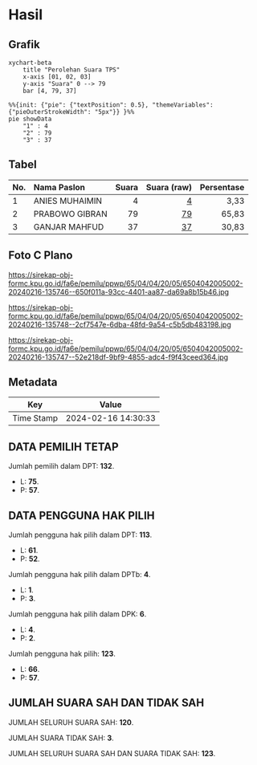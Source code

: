 # Hasil

## Grafik

```mermaid
xychart-beta
    title "Perolehan Suara TPS"
    x-axis [01, 02, 03]
    y-axis "Suara" 0 --> 79
    bar [4, 79, 37]
```

```mermaid
%%{init: {"pie": {"textPosition": 0.5}, "themeVariables": {"pieOuterStrokeWidth": "5px"}} }%%
pie showData
    "1" : 4
    "2" : 79
    "3" : 37
```

## Tabel

| No. | Nama Paslon    | Suara | Suara (raw) | Persentase |
|:--- |:-------------- | -----:| -----------:| ----------:|
| 1   | ANIES MUHAIMIN | 4     | [4][p-1]    | 3,33       |
| 2   | PRABOWO GIBRAN | 79    | [79][p-2]   | 65,83      |
| 3   | GANJAR MAHFUD  | 37    | [37][p-3]   | 30,83      |


[p-1]: https://github.com/gigit-pemilu/pemilu-2024-65-kalimantan-utara/blob/main/pilpres/hitung-suara/sub/65-kalimantan-utara/sub/04-tana-tidung/sub/04-betayau/sub/2005-maning/sub/002-tps/sub/paslon-1.txt
[p-2]: https://github.com/gigit-pemilu/pemilu-2024-65-kalimantan-utara/blob/main/pilpres/hitung-suara/sub/65-kalimantan-utara/sub/04-tana-tidung/sub/04-betayau/sub/2005-maning/sub/002-tps/sub/paslon-2.txt
[p-3]: https://github.com/gigit-pemilu/pemilu-2024-65-kalimantan-utara/blob/main/pilpres/hitung-suara/sub/65-kalimantan-utara/sub/04-tana-tidung/sub/04-betayau/sub/2005-maning/sub/002-tps/sub/paslon-3.txt

## Foto C Plano

https://sirekap-obj-formc.kpu.go.id/fa6e/pemilu/ppwp/65/04/04/20/05/6504042005002-20240216-135746--650f011a-93cc-4401-aa87-da69a8b15b46.jpg

https://sirekap-obj-formc.kpu.go.id/fa6e/pemilu/ppwp/65/04/04/20/05/6504042005002-20240216-135748--2cf7547e-6dba-48fd-9a54-c5b5db483198.jpg

https://sirekap-obj-formc.kpu.go.id/fa6e/pemilu/ppwp/65/04/04/20/05/6504042005002-20240216-135747--52e218df-9bf9-4855-adc4-f9f43ceed364.jpg


## Metadata

| Key        | Value               |
| ---------- | ------------------- |
| Time Stamp | 2024-02-16 14:30:33 |


## DATA PEMILIH TETAP

Jumlah pemilih dalam DPT: **132**.
 * L: **75**.
 * P: **57**.

## DATA PENGGUNA HAK PILIH

Jumlah pengguna hak pilih dalam DPT: **113**.
 * L: **61**.
 * P: **52**.

Jumlah pengguna hak pilih dalam DPTb: **4**.
 * L: **1**.
 * P: **3**.

Jumlah pengguna hak pilih dalam DPK: **6**.
 * L: **4**.
 * P: **2**.

Jumlah pengguna hak pilih: **123**.
 * L: **66**.
 * P: **57**.

## JUMLAH SUARA SAH DAN TIDAK SAH

JUMLAH SELURUH SUARA SAH: **120**.

JUMLAH SUARA TIDAK SAH: **3**.

JUMLAH SELURUH SUARA SAH DAN SUARA TIDAK SAH: **123**.


